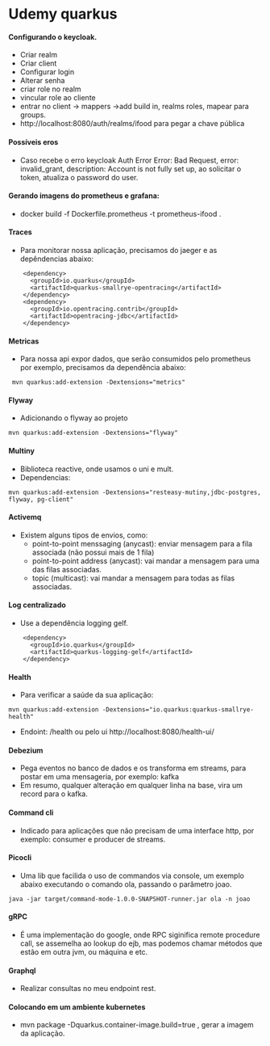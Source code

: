 # Udemy quarkus

#### Configurando o keycloak.
- Criar realm
- Criar client
- Configurar login
- Alterar senha
- criar role no realm
- vincular role ao cliente
- entrar no client -> mappers ->add build in, realms roles, mapear para groups.
- http://localhost:8080/auth/realms/ifood para pegar a chave pública

#### Possíveis eros
- Caso recebe o erro keycloak Auth Error Error: Bad Request, error: invalid_grant, description: Account is not fully set up, ao solicitar o token, atualiza o password do user.


#### Gerando imagens do prometheus e grafana:
- docker build -f Dockerfile.prometheus -t prometheus-ifood .

#### Traces
- Para monitorar nossa aplicação, precisamos do jaeger e as depêndencias abaixo:
```
    <dependency>
      <groupId>io.quarkus</groupId>
      <artifactId>quarkus-smallrye-opentracing</artifactId>
    </dependency>
    <dependency>
      <groupId>io.opentracing.contrib</groupId>
      <artifactId>opentracing-jdbc</artifactId>
    </dependency>
```

#### Metricas
- Para nossa api expor dados, que serão consumidos pelo prometheus por exemplo, precisamos da dependência abaixo:
```
 mvn quarkus:add-extension -Dextensions="metrics"
 ```

#### Flyway
- Adicionando o flyway ao projeto
```
mvn quarkus:add-extension -Dextensions="flyway"

```

#### Multiny
- Biblioteca reactive, onde usamos o uni e mult.
- Dependencias:

```
mvn quarkus:add-extension -Dextensions="resteasy-mutiny,jdbc-postgres, flyway, pg-client"
```

#### Activemq
- Existem alguns tipos de envios, como:
  - point-to-point menssaging (anycast): enviar mensagem para a fila associada (não possui mais de 1 fila)
  - point-to-point address (anycast): vai mandar a mensagem para uma das filas associadas.
  - topic (multicast): vai mandar a mensagem para todas as filas associadas.
  
#### Log centralizado
- Use a dependência logging gelf.

```
    <dependency>
      <groupId>io.quarkus</groupId>
      <artifactId>quarkus-logging-gelf</artifactId>
    </dependency>
```

#### Health
- Para verificar a saúde da sua aplicação:
```
mvn quarkus:add-extension -Dextensions="io.quarkus:quarkus-smallrye-health"
```
- Endoint: /health ou pelo ui http://localhost:8080/health-ui/

#### Debezium
- Pega eventos no banco de dados e os transforma em streams, para postar em uma mensageria, por exemplo: kafka
- Em resumo, qualquer alteração em qualquer linha na base, vira um record para o kafka.

#### Command cli
- Indicado para aplicações que não precisam de uma interface http, por exemplo: consumer e producer de streams.

#### Picocli
- Uma lib que facilida o uso de commandos via console, um exemplo abaixo executando o comando ola, passando o parâmetro joao.
```
java -jar target/command-mode-1.0.0-SNAPSHOT-runner.jar ola -n joao
```

#### gRPC
- É uma implementação do google, onde RPC siginifica remote procedure call, se assemelha ao lookup do ejb, mas podemos chamar métodos que estão em outra jvm,  ou máquina e etc.

#### Graphql
- Realizar consultas no meu endpoint rest.

#### Colocando em um ambiente kubernetes
- mvn package -Dquarkus.container-image.build=true , gerar a imagem da aplicação.
